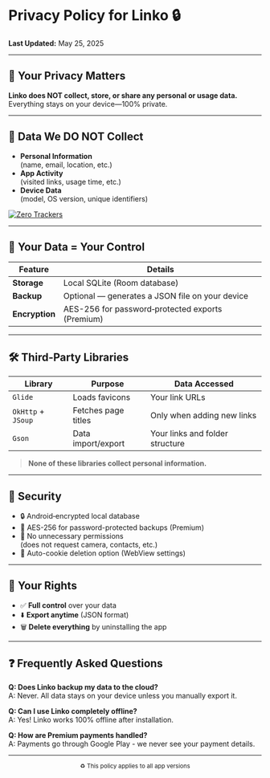 # Privacy Policy for Linko 🔒

**Last Updated:** May 25, 2025

---

## 📌 Your Privacy Matters

**Linko does NOT collect, store, or share any personal or usage data.**  
Everything stays on your device—100% private.

---

## 🚫 Data We DO NOT Collect

- **Personal Information**  
  (name, email, location, etc.)
- **App Activity**  
  (visited links, usage time, etc.)
- **Device Data**  
  (model, OS version, unique identifiers)

[![Zero Trackers](https://img.shields.io/badge/0%20Trackers-100%25%20Private-brightgreen)](https://github.com/)

---

## 💾 Your Data = Your Control

| Feature        | Details                                           |
|----------------|---------------------------------------------------|
| **Storage**    | Local SQLite (Room database)                      |
| **Backup**     | Optional — generates a JSON file on your device   |
| **Encryption** | AES-256 for password‑protected exports (Premium)  |

---

## 🛠️ Third‑Party Libraries

| Library             | Purpose                    | Data Accessed                  |
|---------------------|----------------------------|--------------------------------|
| `Glide`             | Loads favicons             | Your link URLs                 |
| `OkHttp` + `JSoup`  | Fetches page titles        | Only when adding new links     |
| `Gson`               | Data import/export         | Your links and folder structure|

> **None of these libraries collect personal information.**

---

## 🔐 Security

- 🔒 Android‑encrypted local database
- 🔐 AES-256 for password-protected backups (Premium)  
- 🚫 No unnecessary permissions  
  (does not request camera, contacts, etc.)
- 🔄 Auto-cookie deletion option (WebView settings)

---

## 📜 Your Rights

- ✅ **Full control** over your data  
- ⬇️ **Export anytime** (JSON format)  
- 🗑️ **Delete everything** by uninstalling the app

---

## ❓ Frequently Asked Questions

**Q: Does Linko backup my data to the cloud?**  
A: Never. All data stays on your device unless you manually export it.

**Q: Can I use Linko completely offline?**  
A: Yes! Linko works 100% offline after installation.

**Q: How are Premium payments handled?**  
A: Payments go through Google Play - we never see your payment details.

---

<div align="center">
  <sub>♻️ This policy applies to all app versions</sub>
</div>
